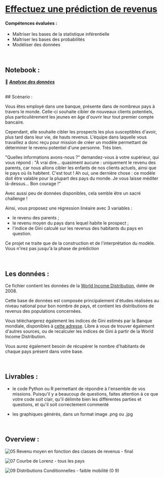 # [Effectuez une prédiction de revenus](https://openclassrooms.com/fr/paths/65/projects/148/assignment) 

#### Compétences évaluées : 

  - Maîtriser les bases de la statistique inférentielle
  - Maîtriser les bases des probabilités
  - Modéliser des données

<br>

## Notebook : 

📗 ***[Analyse des données](https://github.com/Gladouu/P7/blob/main/P7_01_code.ipynb)***

<br>
## Scénario : 

Vous êtes employé dans une banque, présente dans de nombreux pays à travers le monde. Celle-ci souhaite cibler de nouveaux clients potentiels, plus particulièrement les jeunes en âge d'ouvrir leur tout premier compte bancaire.

Cependant, elle souhaite cibler les prospects les plus susceptibles d'avoir, plus tard dans leur vie, de hauts revenus.
L'équipe dans laquelle vous travaillez a donc reçu pour mission de créer un modèle permettant de déterminer le revenu potentiel d'une personne.
Très bien.

"Quelles informations avons-nous ?" demandez-vous à votre supérieur, qui vous répond : "À vrai dire... quasiment aucune : uniquement le revenu des parents, car nous allons cibler les enfants de nos clients actuels, ainsi que le pays où ils habitent. C'est tout ! Ah oui, une dernière chose : ce modèle doit être valable pour la plupart des pays du monde. Je vous laisse méditer là-dessus… Bon courage !"

Avec aussi peu de données disponibles, cela semble être un sacré challenge !

Ainsi, vous proposez une régression linéaire avec 3 variables :
  - le revenu des parents ;
  - le revenu moyen du pays dans lequel habite le prospect ;
  - l'indice de Gini calculé sur les revenus des habitants du pays en question. 

Ce projet ne traite que de la construction et de l'interprétation du modèle. Vous n'irez pas jusqu'à la phase de prédiction

<br>

## Les données : 
Ce fichier contient les données de la [World Income Distribution](https://s3-eu-west-1.amazonaws.com/static.oc-static.com/prod/courses/files/parcours-data-analyst/data-projet7.csv), datée de 2008.

Cette base de données est composée principalement d'études réalisées au niveau national pour bon nombre de pays, et contient les distributions de revenus des populations concernées.

Vous téléchargerez également les indices de Gini estimés par la Banque mondiale, disponibles à [cette adresse](http://data.worldbank.org/indicator/SI.POV.GINI). Libre à vous de trouver également d'autres sources, ou de recalculer les indices de Gini à partir de la World Income Distribution.

Vous aurez également besoin de récupérer le nombre d'habitants de chaque pays présent dans votre base.

<br>

## Livrables : 

- le code Python ou R  permettant de répondre à l'ensemble de vos missions. Puisqu'il y a beaucoup de questions, faites attention à ce que votre code soit clair, qu'il délimite bien les différentes parties et questions, et qu'il soit correctement commenté 

- les graphiques générés, dans un format image .png ou .jpg 

<br>

## Overview : 

![05  Revenu moyen en fonction des classes de revenus - final](https://user-images.githubusercontent.com/45063193/142490964-d6a8ac55-c1d5-4528-9af0-6b843f63629f.jpeg)


![07  Courbe de Lorenz - tous les pays](https://user-images.githubusercontent.com/45063193/142490998-e8f3cf22-dc3a-43fb-a603-5459beda1b6c.jpeg)


![09  Distributions Conditionnelles - faible mobilité (0 9)](https://user-images.githubusercontent.com/45063193/142491033-d3fb4d93-9444-4d87-ae22-e876a6cbd21f.jpeg)
